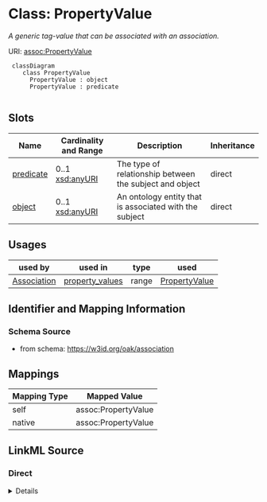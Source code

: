 # Class: PropertyValue
_A generic tag-value that can be associated with an association._




URI: [assoc:PropertyValue](https://w3id.org/oak/association/PropertyValue)



```{mermaid}
 classDiagram
    class PropertyValue
      PropertyValue : object
      PropertyValue : predicate
      
```




<!-- no inheritance hierarchy -->


## Slots

| Name | Cardinality and Range | Description | Inheritance |
| ---  | --- | --- | --- |
| [predicate](predicate.md) | 0..1 <br/> [xsd:anyURI](xsd:anyURI) | The type of relationship between the subject and object | direct |
| [object](object.md) | 0..1 <br/> [xsd:anyURI](xsd:anyURI) | An ontology entity that is associated with the subject | direct |





## Usages

| used by | used in | type | used |
| ---  | --- | --- | --- |
| [Association](Association.md) | [property_values](property_values.md) | range | [PropertyValue](PropertyValue.md) |






## Identifier and Mapping Information







### Schema Source


* from schema: https://w3id.org/oak/association





## Mappings

| Mapping Type | Mapped Value |
| ---  | ---  |
| self | assoc:PropertyValue |
| native | assoc:PropertyValue |





## LinkML Source

<!-- TODO: investigate https://stackoverflow.com/questions/37606292/how-to-create-tabbed-code-blocks-in-mkdocs-or-sphinx -->

### Direct

<details>
```yaml
name: PropertyValue
description: A generic tag-value that can be associated with an association.
from_schema: https://w3id.org/oak/association
rank: 1000
slots:
- predicate
- object

```
</details>

### Induced

<details>
```yaml
name: PropertyValue
description: A generic tag-value that can be associated with an association.
from_schema: https://w3id.org/oak/association
rank: 1000
attributes:
  predicate:
    name: predicate
    description: The type of relationship between the subject and object.
    from_schema: https://w3id.org/oak/association
    rank: 1000
    slot_uri: rdf:predicate
    alias: predicate
    owner: PropertyValue
    domain_of:
    - Association
    - PropertyValue
    range: uriorcurie
  object:
    name: object
    description: An ontology entity that is associated with the subject.
    from_schema: https://w3id.org/oak/association
    exact_mappings:
    - oa:hasTarget
    rank: 1000
    slot_uri: rdf:object
    alias: object
    owner: PropertyValue
    domain_of:
    - Association
    - PropertyValue
    range: uriorcurie

```
</details>